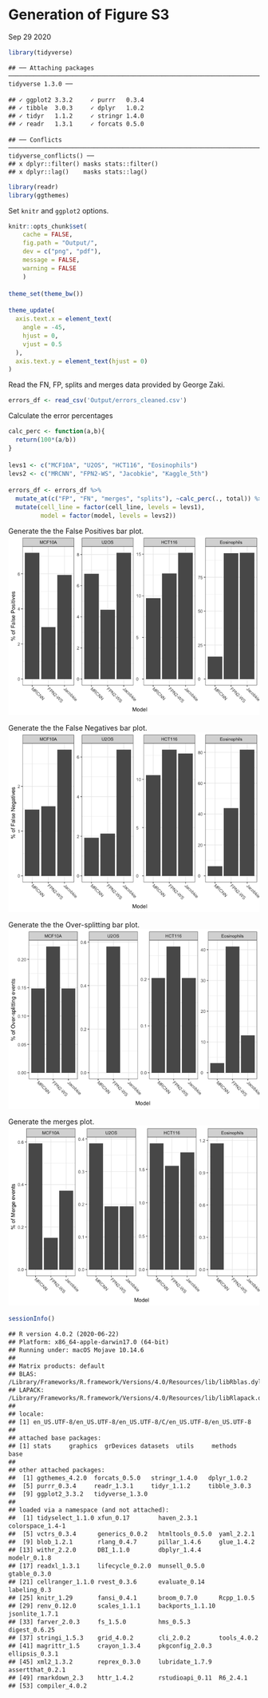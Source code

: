 Generation of Figure S3
================
Sep 29 2020

``` r
library(tidyverse)
```

    ## ── Attaching packages ─────────────────────────────────────────────────────────────────────────────────────────────────────── tidyverse 1.3.0 ──

    ## ✓ ggplot2 3.3.2     ✓ purrr   0.3.4
    ## ✓ tibble  3.0.3     ✓ dplyr   1.0.2
    ## ✓ tidyr   1.1.2     ✓ stringr 1.4.0
    ## ✓ readr   1.3.1     ✓ forcats 0.5.0

    ## ── Conflicts ────────────────────────────────────────────────────────────────────────────────────────────────────────── tidyverse_conflicts() ──
    ## x dplyr::filter() masks stats::filter()
    ## x dplyr::lag()    masks stats::lag()

``` r
library(readr)
library(ggthemes)
```

Set `knitr` and `ggplot2` options.

``` r
knitr::opts_chunk$set(
    cache = FALSE,
    fig.path = "Output/",
    dev = c("png", "pdf"),
    message = FALSE,
    warning = FALSE
    )

theme_set(theme_bw())

theme_update(
  axis.text.x = element_text(
    angle = -45,
    hjust = 0,
    vjust = 0.5
  ),
  axis.text.y = element_text(hjust = 0)
)
```

Read the FN, FP, splits and merges data provided by George Zaki.

``` r
errors_df <- read_csv('Output/errors_cleaned.csv')
```

Calculate the error percentages

``` r
calc_perc <- function(a,b){
  return(100*(a/b))
}

levs1 <- c("MCF10A", "U2OS", "HCT116", "Eosinophils")
levs2 <- c("MRCNN", "FPN2-WS", "Jacobkie", "Kaggle_5th")

errors_df <- errors_df %>%
  mutate_at(c("FP", "FN", "merges", "splits"), ~calc_perc(., total)) %>%
  mutate(cell_line = factor(cell_line, levels = levs1),
         model = factor(model, levels = levs2))
```

Generate the the False Positives bar plot.
![](Output/figS3A-1.png)<!-- -->

Generate the the False Negatives bar plot.
![](Output/figS3B-1.png)<!-- -->

Generate the the Over-splitting bar plot.
![](Output/figS3C-1.png)<!-- -->

Generate the merges plot. ![](Output/figS3D-1.png)<!-- -->

``` r
sessionInfo()
```

    ## R version 4.0.2 (2020-06-22)
    ## Platform: x86_64-apple-darwin17.0 (64-bit)
    ## Running under: macOS Mojave 10.14.6
    ## 
    ## Matrix products: default
    ## BLAS:   /Library/Frameworks/R.framework/Versions/4.0/Resources/lib/libRblas.dylib
    ## LAPACK: /Library/Frameworks/R.framework/Versions/4.0/Resources/lib/libRlapack.dylib
    ## 
    ## locale:
    ## [1] en_US.UTF-8/en_US.UTF-8/en_US.UTF-8/C/en_US.UTF-8/en_US.UTF-8
    ## 
    ## attached base packages:
    ## [1] stats     graphics  grDevices datasets  utils     methods   base     
    ## 
    ## other attached packages:
    ##  [1] ggthemes_4.2.0  forcats_0.5.0   stringr_1.4.0   dplyr_1.0.2    
    ##  [5] purrr_0.3.4     readr_1.3.1     tidyr_1.1.2     tibble_3.0.3   
    ##  [9] ggplot2_3.3.2   tidyverse_1.3.0
    ## 
    ## loaded via a namespace (and not attached):
    ##  [1] tidyselect_1.1.0 xfun_0.17        haven_2.3.1      colorspace_1.4-1
    ##  [5] vctrs_0.3.4      generics_0.0.2   htmltools_0.5.0  yaml_2.2.1      
    ##  [9] blob_1.2.1       rlang_0.4.7      pillar_1.4.6     glue_1.4.2      
    ## [13] withr_2.2.0      DBI_1.1.0        dbplyr_1.4.4     modelr_0.1.8    
    ## [17] readxl_1.3.1     lifecycle_0.2.0  munsell_0.5.0    gtable_0.3.0    
    ## [21] cellranger_1.1.0 rvest_0.3.6      evaluate_0.14    labeling_0.3    
    ## [25] knitr_1.29       fansi_0.4.1      broom_0.7.0      Rcpp_1.0.5      
    ## [29] renv_0.12.0      scales_1.1.1     backports_1.1.10 jsonlite_1.7.1  
    ## [33] farver_2.0.3     fs_1.5.0         hms_0.5.3        digest_0.6.25   
    ## [37] stringi_1.5.3    grid_4.0.2       cli_2.0.2        tools_4.0.2     
    ## [41] magrittr_1.5     crayon_1.3.4     pkgconfig_2.0.3  ellipsis_0.3.1  
    ## [45] xml2_1.3.2       reprex_0.3.0     lubridate_1.7.9  assertthat_0.2.1
    ## [49] rmarkdown_2.3    httr_1.4.2       rstudioapi_0.11  R6_2.4.1        
    ## [53] compiler_4.0.2

